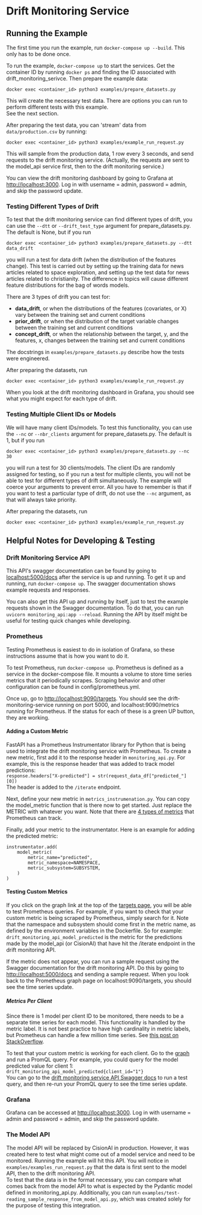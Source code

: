 # Drift Monitoring Service

## Running the Example

The first time you run the example, run `docker-compose up --build`.  This only has to be done once. 

To run the example, `docker-compose up` to start the services.  Get the container ID by running `docker ps` and finding 
the ID associated with drift_monitoring_serivce.  Then prepare the example data:
```
docker exec <container_id> python3 examples/prepare_datasets.py
```
This will create the necessary test data.  There are options you can run to perform different tests with this example.  
See the next section.

After preparing the test data, you can 'stream' data from `data/production.csv` by running:
```
docker exec <container_id> python3 examples/example_run_request.py
```
This will sample from the production data, 1 row every 3 seconds, and send requests to the drift monitoring 
service.  (Actually, the requests are sent to the model_api service first, then to the drift monitoring service.)

You can view the drift monitoring dashboard by going to Grafana at [http://localhost:3000](http://localhost:3000).  Log 
in with username = admin, password = admin, and skip the password update.

### Testing Different Types of Drift

To test that the drift monitoring service can find different types of drift, you can use the `--dtt` or 
`--drift_test_type` argument for prepare_datasets.py.  The default is None, but if you run
```
docker exec <container_id> python3 examples/prepare_datasets.py --dtt data_drift
```
you will run a test for data drift (when the distribution of the features change).  This test is carried out by 
setting up the training data for news articles related to space exploration, and setting up the test data for news 
articles related to christianity.  The difference in topics will cause different feature distributions for the bag of 
words models.  

There are 3 types of drift you can test for:
* **data_drift**, or when the distributions of the features (covariates, or X) vary between the training set and 
current conditions
* **prior_drift**, or when the distribution of the target variable changes between the training set and current conditions
* **concept_drift**, or when the relationship between the target, y, and the features, x, changes between the training 
set and current conditions

The docstrings in `examples/prepare_datasets.py` describe how the tests were engineered.  

After preparing the datasets, run 
```
docker exec <container_id> python3 examples/example_run_request.py 
```

When you look at the drift monitoring dashboard in Grafana, you should see what you might expect for each type of drift.

### Testing Multiple Client IDs or Models

We will have many client IDs/models.  To test this functionality, you can use the `--nc` or `--nbr_clients` argument 
for prepare_datasets.py.  The default is 1, but if you run
```
docker exec <container_id> python3 examples/prepare_datasets.py --nc 30
```
you will run a test for 30 clients/models.  The client IDs are randomly assigned for testing, so if you run a test for 
multiple clients, you will not be able to test for different types of drift simultaneously.  The example will coerce 
your arguments to prevent error.  All you have to remember is that if you want to test a particular type of drift, do 
not use the `--nc` argument, as that will always take priority.

After preparing the datasets, run 
```
docker exec <container_id> python3 examples/example_run_request.py 
```

## Helpful Notes for Developing & Testing

### Drift Monitoring Service API

This API's swagger documentation can be found by going to [localhost:5000/docs](localhost:8000/docs) after the service 
is up and running.  To get it up and running, run `docker-compose up`.  The swagger documentation shows example 
requests and responses.

You can also get this API up and running by itself, just to test the example requests shown in the Swagger 
documentation.  To do that, you can run `uvicorn monitoring_api:app --reload`.  Running the API by itself might be 
useful for testing quick changes while developing.

### Prometheus

Testing Prometheus is easiest to do in isolation of Grafana, so these instructions assume that is how you want to do it.

To test Prometheus, run `docker-compose up`.  Prometheus is defined as a service in the docker-compose file.  It mounts 
a volume to store time series metrics that it periodically scrapes.  Scraping behavior and other configuration can be 
found in config/prometheus.yml.  

Once up, go to [http://localhost:9090/targets](http://localhost:9090/targets).  You should see the 
drift-monitoring-service running on port 5000, and localhost:9090/metrics running for Prometheus.  If the status for 
each of these is a green UP button, they are working.  

#### Adding a Custom Metric

FastAPI has a Prometheus Instrumentator library for Python that is being used to integrate the drift monitoring service 
with Prometheus.  To create a new metric, first add it to the response header in `monitoring_api.py`.  For example, this 
is the response header that was added to track model predictions:
<br/>
`response.headers["X-predicted"] = str(request_data_df["predicted_"][0])`
<br/>
The header is added to the `/iterate` endpoint.  

Next, define your new metric in `metrics_instrumenation.py`.  You can copy the model_metric function that is there now 
to get started.  Just replace the METRIC with whatever you want.  Note that there are 
[4 types of metrics](https://prometheus.io/docs/concepts/metric_types/) that Prometheus can track.  

Finally, add your metric to the instrumentator.  Here is an example for adding the predicted metric:
<br/>
```
instrumentator.add(
    model_metric(
        metric_name="predicted",
        metric_namespace=NAMESPACE,
        metric_subsystem=SUBSYSTEM,
    )
)
```

#### Testing Custom Metrics

If you click on the graph link at the top of the [targets page](http://localhost:9090/targets), you will be able to 
test Prometheus queries.  For example, if you want to check that your custom metric is being scraped by Prometheus, 
simply search for it.  Note that the namespace and subsystem should come first in the metric name, as defined by the 
environment variables in the Dockerfile.  So for example: `drift_monitoring_api_model_predicted` is the metric for 
the predictions made by the model_api (or CisionAI) that have hit the /iterate endpoint in the drift monitoring API.  

If the metric does not appear, you can run a sample request using the Swagger documentation for the drift monitoring 
API.  Do this by going to [http://localhost:5000/docs](http://localhost:5000/docs) and sending a sample request.  When 
you look back to the Prometheus graph page on localhost:9090/targets, you should see the time series update.  

##### Metrics Per Client

Since there is 1 model per client ID to be monitored, there needs to be a separate time series for each model.  This 
functionality is handled by the metric label.  It is not best practice to have high cardinality in metric labels, but 
Prometheus can handle a few million time series.  See [this post on StackOverflow](https://stackoverflow.com/questions/46373442/how-dangerous-are-high-cardinality-labels-in-prometheus?rq=1).

To test that your custom metric is working for each client.  Go to the [graph](http://localhost:9090/graph) and run a 
PromQL query.  For example, you could query for the model predicted value for client 1:
<br/>
`drift_monitoring_api_model_predicted{client_id="1"}`
<br/>
You can go to the [drift monitoring service API Swagger docs](http://localhost:5000/docs) to run a test query, and then 
re-run your PromQL query to see the time series update.  

### Grafana

Grafana can be accessed at [http://localhost:3000](http://localhost:3000).  Log in with username = admin and password = 
admin, and skip the password update.  

### The Model API

The model API will be replaced by CisionAI in production.  However, it was created here to test what might come out of 
a model service and need to be monitored.  Running the example will hit this API.  You will notice in 
`examples/examples_run_request.py` that the data is first sent to the model API, then to the drift monitoring API.  
To test that the data is in the format necessary, you can compare what comes back from the model API to what is expected 
by the Pydantic model defined in monitoring_api.py.  Additionally, you can run 
`examples/test-reading_sample_response_from_model_api.py`, which was created solely for the purpose of testing this 
integration.  
